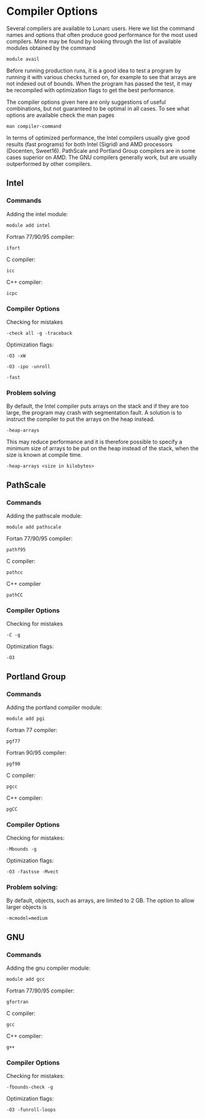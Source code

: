 # Compiler Options

Several compilers are available to Lunarc users. Here we list the command names and options that often produce good performance for the most used compilers. More may be found by looking through the list of available modules obtained by the command

    module avail 

Before running production runs, it is a good idea to test a program by running it with various checks turned on, for example to see that arrays are not indexed out of bounds. When the program has passed the test, it may be recompiled with optimization flags to get the best performance.

The compiler options given here are only suggestions of useful combinations, but not guaranteed to be optimal in all cases. To see what options are available check the man pages

    man compiler-command 

In terms of optimized performance, the Intel compilers usually give good results (fast programs) for both Intel (Sigrid) and AMD processors (Docenten, Sweet16). PathScale and Portland Group compilers are in some cases superior on AMD. The GNU compilers generally work, but are usually outperformed by other compilers.

## Intel 

### Commands 

Adding the intel module:

    module add intel 

Fortran 77/90/95 compiler:

    ifort 

C compiler:

    icc 

C++ compiler:

    icpc 

### Compiler Options

Checking for mistakes

    -check all -g -traceback 

Optimization flags:

    -O3 -xW 

    -O3 -ipo -unroll 

    -fast 

### Problem solving

By default, the Intel compiler puts arrays on the stack and if they are too large, the program may crash with segmentation fault. A solution is to instruct the compiler to put the arrays on the heap instead.

    -heap-arrays 

This may reduce performance and it is therefore possible to specify a minimum size of arrays to be put on the heap instead of the stack, when the size is known at compile time.

    -heap-arrays <size in kilobytes> 

## PathScale

### Commands 

Adding the pathscale module:

    module add pathscale 

Fortan 77/90/95 compiler:

    pathf95 

C compiler:

    pathcc 

C++ compiler

    pathCC 

### Compiler Options

Checking for mistakes

    -C -g 

Optimization flags:

    -O3 

## Portland Group

### Commands 

Adding the portland compiler module:

    module add pgi 

Fortran 77 compiler:

    pgf77 

Fortran 90/95 compiler:

    pgf90 

C compiler:

    pgcc 

C++ compiler:

    pgCC 

### Compiler Options

Checking for mistakes:

    -Mbounds -g 

Optimization flags:

    -O3 -fastsse -Mvect 

### Problem solving:

By default, objects, such as arrays, are limited to 2 GB. The option to allow larger objects is

    -mcmodel=medium 

## GNU

### Commands 

Adding the gnu compiler module:

    module add gcc

Fortran 77/90/95 compiler:

    gfortran

C compiler:

    gcc 

C++ compiler:

    g++ 

### Compiler Options

Checking for mistakes:

    -fbounds-check -g 

Optimization flags:

    -O3 -funroll-loops 